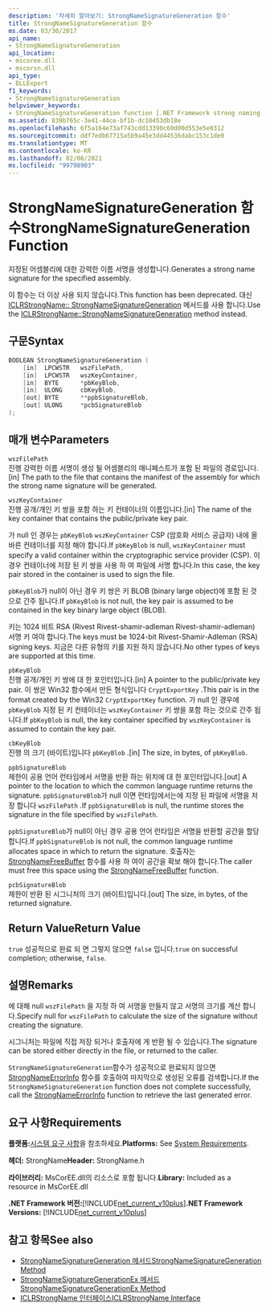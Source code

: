 ```yaml
---
description: '자세히 알아보기: StrongNameSignatureGeneration 함수'
title: StrongNameSignatureGeneration 함수
ms.date: 03/30/2017
api_name:
- StrongNameSignatureGeneration
api_location:
- mscoree.dll
- mscorsn.dll
api_type:
- DLLExport
f1_keywords:
- StrongNameSignatureGeneration
helpviewer_keywords:
- StrongNameSignatureGeneration function [.NET Framework strong naming]
ms.assetid: 839b765c-3e41-44ce-bf1b-dc10453db18e
ms.openlocfilehash: 6f5a164e73af743cdd13390c60d00d553e5e0312
ms.sourcegitcommit: ddf7edb67715a5b9a45e3dd44536dabc153c1de0
ms.translationtype: MT
ms.contentlocale: ko-KR
ms.lasthandoff: 02/06/2021
ms.locfileid: "99798903"
---
```

# <a name="strongnamesignaturegeneration-function"></a><span data-ttu-id="e20b2-103">StrongNameSignatureGeneration 함수</span><span class="sxs-lookup"><span data-stu-id="e20b2-103">StrongNameSignatureGeneration Function</span></span>

<span data-ttu-id="e20b2-104">지정된 어셈블리에 대한 강력한 이름 서명을 생성합니다.</span><span class="sxs-lookup"><span data-stu-id="e20b2-104">Generates a strong name signature for the specified assembly.</span></span>  
  
 <span data-ttu-id="e20b2-105">이 함수는 더 이상 사용 되지 않습니다.</span><span class="sxs-lookup"><span data-stu-id="e20b2-105">This function has been deprecated.</span></span> <span data-ttu-id="e20b2-106">대신 [ICLRStrongName:: StrongNameSignatureGeneration](../hosting/iclrstrongname-strongnamesignaturegeneration-method.md) 메서드를 사용 합니다.</span><span class="sxs-lookup"><span data-stu-id="e20b2-106">Use the [ICLRStrongName::StrongNameSignatureGeneration](../hosting/iclrstrongname-strongnamesignaturegeneration-method.md) method instead.</span></span>  
  
## <a name="syntax"></a><span data-ttu-id="e20b2-107">구문</span><span class="sxs-lookup"><span data-stu-id="e20b2-107">Syntax</span></span>  
  
```cpp  
BOOLEAN StrongNameSignatureGeneration (
    [in]  LPCWSTR   wszFilePath,  
    [in]  LPCWSTR   wszKeyContainer,  
    [in]  BYTE      *pbKeyBlob,  
    [in]  ULONG     cbKeyBlob,  
    [out] BYTE      **ppbSignatureBlob,  
    [out] ULONG     *pcbSignatureBlob  
);  
```  
  
## <a name="parameters"></a><span data-ttu-id="e20b2-108">매개 변수</span><span class="sxs-lookup"><span data-stu-id="e20b2-108">Parameters</span></span>  

 `wszFilePath`  
 <span data-ttu-id="e20b2-109">진행 강력한 이름 서명이 생성 될 어셈블리의 매니페스트가 포함 된 파일의 경로입니다.</span><span class="sxs-lookup"><span data-stu-id="e20b2-109">[in] The path to the file that contains the manifest of the assembly for which the strong name signature will be generated.</span></span>  
  
 `wszKeyContainer`  
 <span data-ttu-id="e20b2-110">진행 공개/개인 키 쌍을 포함 하는 키 컨테이너의 이름입니다.</span><span class="sxs-lookup"><span data-stu-id="e20b2-110">[in] The name of the key container that contains the public/private key pair.</span></span>  
  
 <span data-ttu-id="e20b2-111">가 null 인 경우는 `pbKeyBlob` `wszKeyContainer` CSP (암호화 서비스 공급자) 내에 올바른 컨테이너를 지정 해야 합니다.</span><span class="sxs-lookup"><span data-stu-id="e20b2-111">If `pbKeyBlob` is null, `wszKeyContainer` must specify a valid container within the cryptographic service provider (CSP).</span></span> <span data-ttu-id="e20b2-112">이 경우 컨테이너에 저장 된 키 쌍을 사용 하 여 파일에 서명 합니다.</span><span class="sxs-lookup"><span data-stu-id="e20b2-112">In this case, the key pair stored in the container is used to sign the file.</span></span>  
  
 <span data-ttu-id="e20b2-113">`pbKeyBlob`가 null이 아닌 경우 키 쌍은 키 BLOB (binary large object)에 포함 된 것으로 간주 됩니다.</span><span class="sxs-lookup"><span data-stu-id="e20b2-113">If `pbKeyBlob` is not null, the key pair is assumed to be contained in the key binary large object (BLOB).</span></span>  
  
 <span data-ttu-id="e20b2-114">키는 1024 비트 RSA (Rivest Rivest-shamir-adleman Rivest-shamir-adleman) 서명 키 여야 합니다.</span><span class="sxs-lookup"><span data-stu-id="e20b2-114">The keys must be 1024-bit Rivest-Shamir-Adleman (RSA) signing keys.</span></span> <span data-ttu-id="e20b2-115">지금은 다른 유형의 키를 지원 하지 않습니다.</span><span class="sxs-lookup"><span data-stu-id="e20b2-115">No other types of keys are supported at this time.</span></span>  
  
 `pbKeyBlob`  
 <span data-ttu-id="e20b2-116">진행 공개/개인 키 쌍에 대 한 포인터입니다.</span><span class="sxs-lookup"><span data-stu-id="e20b2-116">[in] A pointer to the public/private key pair.</span></span> <span data-ttu-id="e20b2-117">이 쌍은 Win32 함수에서 만든 형식입니다 `CryptExportKey` .</span><span class="sxs-lookup"><span data-stu-id="e20b2-117">This pair is in the format created by the Win32 `CryptExportKey` function.</span></span> <span data-ttu-id="e20b2-118">가 null 인 경우에 `pbKeyBlob` 지정 된 키 컨테이너는 `wszKeyContainer` 키 쌍을 포함 하는 것으로 간주 됩니다.</span><span class="sxs-lookup"><span data-stu-id="e20b2-118">If `pbKeyBlob` is null, the key container specified by `wszKeyContainer` is assumed to contain the key pair.</span></span>  
  
 `cbKeyBlob`  
 <span data-ttu-id="e20b2-119">진행 의 크기 (바이트)입니다 `pbKeyBlob` .</span><span class="sxs-lookup"><span data-stu-id="e20b2-119">[in] The size, in bytes, of `pbKeyBlob`.</span></span>  
  
 `ppbSignatureBlob`  
 <span data-ttu-id="e20b2-120">제한이 공용 언어 런타임에서 서명을 반환 하는 위치에 대 한 포인터입니다.</span><span class="sxs-lookup"><span data-stu-id="e20b2-120">[out] A pointer to the location to which the common language runtime returns the signature.</span></span> <span data-ttu-id="e20b2-121">`ppbSignatureBlob`가 null 이면 런타임에서는에 지정 된 파일에 서명을 저장 합니다 `wszFilePath` .</span><span class="sxs-lookup"><span data-stu-id="e20b2-121">If `ppbSignatureBlob` is null, the runtime stores the signature in the file specified by `wszFilePath`.</span></span>  
  
 <span data-ttu-id="e20b2-122">`ppbSignatureBlob`가 null이 아닌 경우 공용 언어 런타임은 서명을 반환할 공간을 할당 합니다.</span><span class="sxs-lookup"><span data-stu-id="e20b2-122">If `ppbSignatureBlob` is not null, the common language runtime allocates space in which to return the signature.</span></span> <span data-ttu-id="e20b2-123">호출자는 [StrongNameFreeBuffer](strongnamefreebuffer-function.md) 함수를 사용 하 여이 공간을 확보 해야 합니다.</span><span class="sxs-lookup"><span data-stu-id="e20b2-123">The caller must free this space using the [StrongNameFreeBuffer](strongnamefreebuffer-function.md) function.</span></span>  
  
 `pcbSignatureBlob`  
 <span data-ttu-id="e20b2-124">제한이 반환 된 시그니처의 크기 (바이트)입니다.</span><span class="sxs-lookup"><span data-stu-id="e20b2-124">[out] The size, in bytes, of the returned signature.</span></span>  
  
## <a name="return-value"></a><span data-ttu-id="e20b2-125">Return Value</span><span class="sxs-lookup"><span data-stu-id="e20b2-125">Return Value</span></span>  

 <span data-ttu-id="e20b2-126">`true` 성공적으로 완료 되 면 그렇지 않으면 `false` 입니다.</span><span class="sxs-lookup"><span data-stu-id="e20b2-126">`true` on successful completion; otherwise, `false`.</span></span>  
  
## <a name="remarks"></a><span data-ttu-id="e20b2-127">설명</span><span class="sxs-lookup"><span data-stu-id="e20b2-127">Remarks</span></span>  

 <span data-ttu-id="e20b2-128">에 대해 null `wszFilePath` 을 지정 하 여 서명을 만들지 않고 서명의 크기를 계산 합니다.</span><span class="sxs-lookup"><span data-stu-id="e20b2-128">Specify null for `wszFilePath` to calculate the size of the signature without creating the signature.</span></span>  
  
 <span data-ttu-id="e20b2-129">시그니처는 파일에 직접 저장 되거나 호출자에 게 반환 될 수 있습니다.</span><span class="sxs-lookup"><span data-stu-id="e20b2-129">The signature can be stored either directly in the file, or returned to the caller.</span></span>  
  
 <span data-ttu-id="e20b2-130">`StrongNameSignatureGeneration`함수가 성공적으로 완료되지 않으면 [StrongNameErrorInfo](strongnameerrorinfo-function.md) 함수를 호출하여 마지막으로 생성된 오류를 검색합니다.</span><span class="sxs-lookup"><span data-stu-id="e20b2-130">If the `StrongNameSignatureGeneration` function does not complete successfully, call the [StrongNameErrorInfo](strongnameerrorinfo-function.md) function to retrieve the last generated error.</span></span>  
  
## <a name="requirements"></a><span data-ttu-id="e20b2-131">요구 사항</span><span class="sxs-lookup"><span data-stu-id="e20b2-131">Requirements</span></span>  

 <span data-ttu-id="e20b2-132">**플랫폼:**[시스템 요구 사항](../../get-started/system-requirements.md)을 참조하세요.</span><span class="sxs-lookup"><span data-stu-id="e20b2-132">**Platforms:** See [System Requirements](../../get-started/system-requirements.md).</span></span>  
  
 <span data-ttu-id="e20b2-133">**헤더:** StrongName</span><span class="sxs-lookup"><span data-stu-id="e20b2-133">**Header:** StrongName.h</span></span>  
  
 <span data-ttu-id="e20b2-134">**라이브러리:** MsCorEE.dll의 리소스로 포함 됩니다.</span><span class="sxs-lookup"><span data-stu-id="e20b2-134">**Library:** Included as a resource in MsCorEE.dll</span></span>  
  
 <span data-ttu-id="e20b2-135">**.NET Framework 버전:**[!INCLUDE[net_current_v10plus](../../../../includes/net-current-v10plus-md.md)]</span><span class="sxs-lookup"><span data-stu-id="e20b2-135">**.NET Framework Versions:** [!INCLUDE[net_current_v10plus](../../../../includes/net-current-v10plus-md.md)]</span></span>  
  
## <a name="see-also"></a><span data-ttu-id="e20b2-136">참고 항목</span><span class="sxs-lookup"><span data-stu-id="e20b2-136">See also</span></span>

- [<span data-ttu-id="e20b2-137">StrongNameSignatureGeneration 메서드</span><span class="sxs-lookup"><span data-stu-id="e20b2-137">StrongNameSignatureGeneration Method</span></span>](../hosting/iclrstrongname-strongnamesignaturegeneration-method.md)
- [<span data-ttu-id="e20b2-138">StrongNameSignatureGenerationEx 메서드</span><span class="sxs-lookup"><span data-stu-id="e20b2-138">StrongNameSignatureGenerationEx Method</span></span>](../hosting/iclrstrongname-strongnamesignaturegenerationex-method.md)
- [<span data-ttu-id="e20b2-139">ICLRStrongName 인터페이스</span><span class="sxs-lookup"><span data-stu-id="e20b2-139">ICLRStrongName Interface</span></span>](../hosting/iclrstrongname-interface.md)
